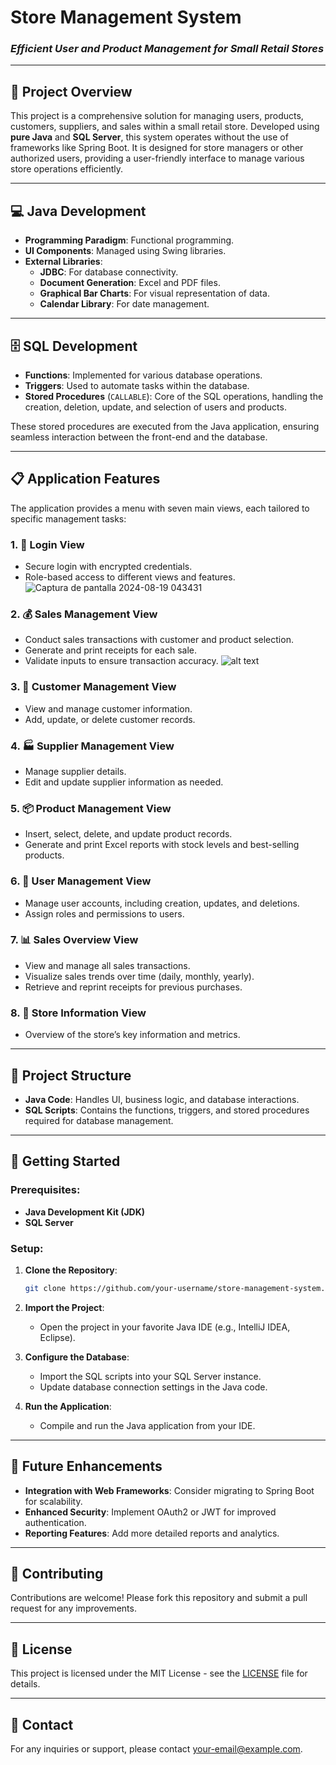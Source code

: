 # **Store Management System**

### *Efficient User and Product Management for Small Retail Stores*

---

## 📝 **Project Overview**

This project is a comprehensive solution for managing users, products, customers, suppliers, and sales within a small retail store. Developed using **pure Java** and **SQL Server**, this system operates without the use of frameworks like Spring Boot. It is designed for store managers or other authorized users, providing a user-friendly interface to manage various store operations efficiently.

---

## 💻 **Java Development**

- **Programming Paradigm**: Functional programming.
- **UI Components**: Managed using Swing libraries.
- **External Libraries**:
  - **JDBC**: For database connectivity.
  - **Document Generation**: Excel and PDF files.
  - **Graphical Bar Charts**: For visual representation of data.
  - **Calendar Library**: For date management.

---

## 🗄️ **SQL Development**

- **Functions**: Implemented for various database operations.
- **Triggers**: Used to automate tasks within the database.
- **Stored Procedures** (`CALLABLE`): Core of the SQL operations, handling the creation, deletion, update, and selection of users and products.

These stored procedures are executed from the Java application, ensuring seamless interaction between the front-end and the database.

---

## 📋 **Application Features**

The application provides a menu with seven main views, each tailored to specific management tasks:

### 1. **🔐 Login View**
   - Secure login with encrypted credentials.
   - Role-based access to different views and features.
  ![Captura de pantalla 2024-08-19 043431](https://github.com/user-attachments/assets/b4db67ee-9a1a-45f0-98b2-595e61b32383)

### 2. **💰 Sales Management View**
   - Conduct sales transactions with customer and product selection.
   - Generate and print receipts for each sale.
   - Validate inputs to ensure transaction accuracy.
   ![alt text](<../Images/Captura de pantalla 2024-08-19 050436.png>)

### 3. **👥 Customer Management View**
   - View and manage customer information.
   - Add, update, or delete customer records.
   

### 4. **🏭 Supplier Management View**
   - Manage supplier details.
   - Edit and update supplier information as needed.

### 5. **📦 Product Management View**
   - Insert, select, delete, and update product records.
   - Generate and print Excel reports with stock levels and best-selling products.

### 6. **👤 User Management View**
   - Manage user accounts, including creation, updates, and deletions.
   - Assign roles and permissions to users.

### 7. **📊 Sales Overview View**
   - View and manage all sales transactions.
   - Visualize sales trends over time (daily, monthly, yearly).
   - Retrieve and reprint receipts for previous purchases.

### 8. **🏪 Store Information View**
   - Overview of the store’s key information and metrics.

---

## 📂 **Project Structure**

- **Java Code**: Handles UI, business logic, and database interactions.
- **SQL Scripts**: Contains the functions, triggers, and stored procedures required for database management.

---

## 🌟 **Getting Started**

### Prerequisites:
- **Java Development Kit (JDK)**
- **SQL Server**

### Setup:
1. **Clone the Repository**:
    ```bash
    git clone https://github.com/your-username/store-management-system.git
    ```
2. **Import the Project**:
    - Open the project in your favorite Java IDE (e.g., IntelliJ IDEA, Eclipse).
3. **Configure the Database**:
    - Import the SQL scripts into your SQL Server instance.
    - Update database connection settings in the Java code.

4. **Run the Application**:
    - Compile and run the Java application from your IDE.

---

## 🚀 **Future Enhancements**

- **Integration with Web Frameworks**: Consider migrating to Spring Boot for scalability.
- **Enhanced Security**: Implement OAuth2 or JWT for improved authentication.
- **Reporting Features**: Add more detailed reports and analytics.

---

## 🤝 **Contributing**

Contributions are welcome! Please fork this repository and submit a pull request for any improvements.

---

## 📄 **License**

This project is licensed under the MIT License - see the [LICENSE](LICENSE) file for details.

---

## 📧 **Contact**

For any inquiries or support, please contact [your-email@example.com](mailto:your-email@example.com).
